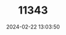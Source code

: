 ---
title: "11343"
category: "Lasiorhinus krefftii"
draft: false
date: 2024-02-22 13:03:50
languages:
  English: ["Queensland Hairy-nosed Wombat", "Northern Hairy-nosed Wombat"]
  Spanish; Castilian: ["Oso Marsupial Del Río Moonie"]
  French: ["Wombat À Narines Poilues Du Queensland", "Wombat À Nez Poilu De Queensland"]
---
